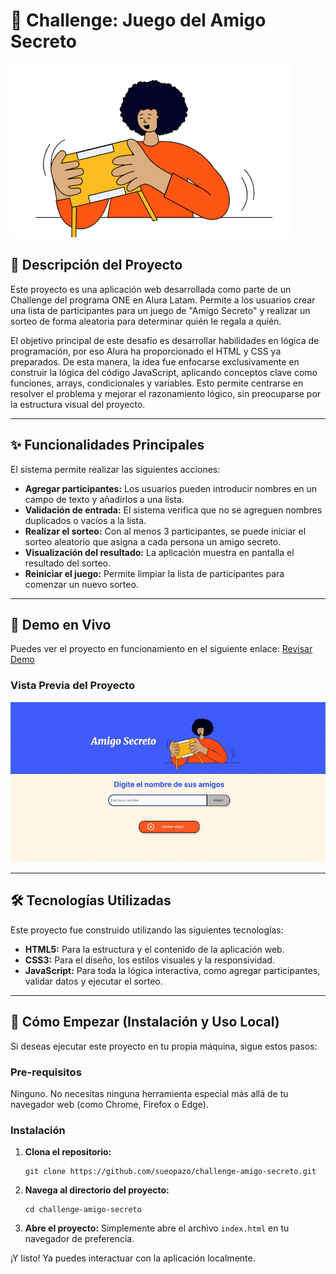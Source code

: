 # 🎲 Challenge: Juego del Amigo Secreto

![Logo Juego del Amigo Secreto](/assets/amigo-secreto.png)

## 📖 Descripción del Proyecto

<!-- Describe brevemente tu proyecto. ¿Qué problema resuelve? ¿Cuál es su propósito? -->
Este proyecto es una aplicación web desarrollada como parte de un Challenge del programa ONE en Alura Latam. Permite a los usuarios crear una lista de participantes para un juego de "Amigo Secreto" y realizar un sorteo de forma aleatoria para determinar quién le regala a quién.

El objetivo principal de este desafío es desarrollar habilidades en lógica de programación, por eso Alura ha proporcionado el HTML y CSS ya preparados. De esta manera, la idea fue enfocarse exclusivamente en construir la lógica del código JavaScript, aplicando conceptos clave como funciones, arrays, condicionales y variables. Esto permite centrarse en resolver el problema y mejorar el razonamiento lógico, sin preocuparse por la estructura visual del proyecto.

---

## ✨ Funcionalidades Principales

El sistema permite realizar las siguientes acciones:
*   **Agregar participantes:** Los usuarios pueden introducir nombres en un campo de texto y añadirlos a una lista.
*   **Validación de entrada:** El sistema verifica que no se agreguen nombres duplicados o vacíos a la lista.
*   **Realizar el sorteo:** Con al menos 3 participantes, se puede iniciar el sorteo aleatorio que asigna a cada persona un amigo secreto.
*   **Visualización del resultado:** La aplicación muestra en pantalla el resultado del sorteo.
*   **Reiniciar el juego:** Permite limpiar la lista de participantes para comenzar un nuevo sorteo.

---

## 🚀 Demo en Vivo

Puedes ver el proyecto en funcionamiento en el siguiente enlace: [Revisar Demo](https://sueopazo.github.io/challenge-amigo-secreto/)

### Vista Previa del Proyecto
<!-- Aquí es un excelente lugar para poner capturas de pantalla o un GIF que muestre el flujo del usuario. -->
![Vista previa del proyecto](/assets/preview-challenge.gif)

---

## 🛠️ Tecnologías Utilizadas

Este proyecto fue construido utilizando las siguientes tecnologías:

*   **HTML5:** Para la estructura y el contenido de la aplicación web.
*   **CSS3:** Para el diseño, los estilos visuales y la responsividad.
*   **JavaScript:** Para toda la lógica interactiva, como agregar participantes, validar datos y ejecutar el sorteo.

---

## 🔧 Cómo Empezar (Instalación y Uso Local)

Si deseas ejecutar este proyecto en tu propia máquina, sigue estos pasos:

### Pre-requisitos
Ninguno. No necesitas ninguna herramienta especial más allá de tu navegador web (como Chrome, Firefox o Edge).

### Instalación

1.  **Clona el repositorio:**
    ```
    git clone https://github.com/sueopazo/challenge-amigo-secreto.git
    ```
2.  **Navega al directorio del proyecto:**
    ```
    cd challenge-amigo-secreto
    ```
3.  **Abre el proyecto:**
    Simplemente abre el archivo `index.html` en tu navegador de preferencia.

¡Y listo! Ya puedes interactuar con la aplicación localmente.